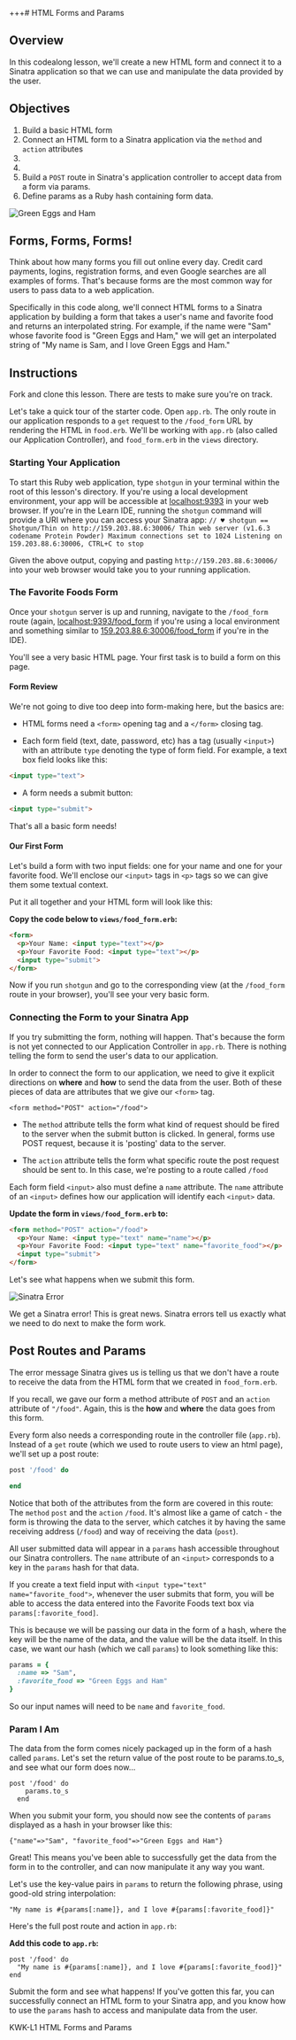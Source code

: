 

+++# HTML Forms and Params

## Overview

In this codealong lesson, we'll create a new HTML form and connect it to a
Sinatra application so that we can use and manipulate the data provided by the
user.

## Objectives

1. Build a basic HTML form
2. Connect an HTML form to a Sinatra application via the `method` and `action` attributes
3. 
4. 
5. Build a `POST` route in Sinatra's application controller to accept data from a form via params.
4. Define params as a Ruby hash containing form data.

![Green Eggs and Ham](https://s3.amazonaws.com/learn-verified/green-eggs-ham.jpeg)

## Forms, Forms, Forms!

Think about how many forms you fill out online every day. Credit card payments,
logins, registration forms, and even Google searches are all examples of forms.
That's because forms are the most common way for users to pass data to a web
application.

Specifically in this code along, we'll connect HTML forms to a Sinatra
application by building a form that takes a user's name and favorite food and
returns an interpolated string. For example, if the name were "Sam" whose
favorite food is "Green Eggs and Ham," we will get an interpolated string of "My
name is Sam, and I love Green Eggs and Ham."

## Instructions

Fork and clone this lesson. There are tests to make sure you're on track.

Let's take a quick tour of the starter code. Open `app.rb`. The only route in
our application responds to a `get` request to the `/food_form` URL by rendering
the HTML in `food.erb`. We'll be working with `app.rb` (also called our
Application Controller), and `food_form.erb` in the `views` directory.

### Starting Your Application

To start this Ruby web application, type `shotgun` in your terminal within the
root of this lesson's directory. If you're using a local development
environment, your app will be accessible at
[localhost:9393](http://localhost:9393/) in your web browser. If you're in the
Learn IDE, running the `shotgun` command will provide a URI where you can access
your Sinatra app: ``` // ♥ shotgun == Shotgun/Thin on http://159.203.88.6:30006/
Thin web server (v1.6.3 codename Protein Powder) Maximum connections set to 1024
Listening on 159.203.88.6:30006, CTRL+C to stop ```

Given the above output, copying and pasting `http://159.203.88.6:30006/` into
your web browser would take you to your running application.

### The Favorite Foods Form

Once your `shotgun` server is up and running, navigate to the `/food_form` route
(again, [localhost:9393/food_form](http://localhost:9393/food_form) if you're
using a local environment and something similar to
[159.203.88.6:30006/food_form](http://159.203.88.6:30006/food_form) if you're in
the IDE).

You'll see a very basic HTML page. Your first task is to build a form on this
page.

#### Form Review

We're not going to dive too deep into form-making here, but the basics are:

+  HTML forms need a `<form>` opening tag and a `</form>` closing tag.

+ Each form field (text, date, password, etc) has a tag (usually `<input>`) with
an attribute `type` denoting the type of form field. For example, a text box
field looks like this:

```html
<input type="text">
```

+ A form needs a submit button:

```html
<input type="submit">
```

That's all a basic form needs!

#### Our First Form

Let's build a form with two input fields: one for your name and one for your
favorite food. We'll enclose our `<input>` tags in `<p>` tags so we can give
them some textual context.

Put it all together and your HTML form will look like this:

**Copy the code below to `views/food_form.erb`:**

```html
<form>
  <p>Your Name: <input type="text"></p>
  <p>Your Favorite Food: <input type="text"></p>
  <input type="submit">
</form>
```

Now if you run `shotgun` and go to the corresponding view (at the `/food_form`
route in your browser), you'll see your very basic form.

### Connecting the Form to your Sinatra App

If you try submitting the form, nothing will happen. That's because the form is
not yet connected to our Application Controller in `app.rb`. There is nothing
telling the form to send the user's data to our application.

In order to connect the form to our application, we need to give it explicit
directions on **where** and **how** to send the data from the user. Both of
these pieces of data are attributes that we give our `<form>` tag.

```
<form method="POST" action="/food">
```

+ The `method` attribute tells the form what kind of request should be fired to
the server when the submit button is clicked. In general, forms use POST
request, because it is 'posting' data to the server.

+ The `action` attribute tells the form what specific route the post request
should be sent to. In this case, we're posting to a route called `/food`

Each form field `<input>` also must define a `name` attribute. The `name`
attribute of an `<input>` defines how our application will identify each
`<input>` data.

**Update the form in `views/food_form.erb` to:**

```html
<form method="POST" action="/food">
  <p>Your Name: <input type="text" name="name"></p>
  <p>Your Favorite Food: <input type="text" name="favorite_food"></p>
  <input type="submit">
</form>
```

Let's see what happens when we submit this form.

![Sinatra Error](http://s3.amazonaws.com/readme-pics/localhost_9393_food.png)

We get a Sinatra error! This is great news. Sinatra errors tell us exactly what
we need to do next to make the form work.

## Post Routes and Params

The error message Sinatra gives us is telling us that we don't have a route to
receive the data from the HTML form that we created in `food_form.erb`.

If you recall, we gave our form a method attribute of `POST` and an `action`
attribute of `"/food"`. Again, this is the **how** and **where** the data goes
from this form.

Every form also needs a corresponding route in the controller file (`app.rb`).
Instead of a `get` route (which we used to route users to view an html page),
we'll set up a post route:

```ruby
post '/food' do

end
```

Notice that both of the attributes from the form are covered in this route: The
`method` `post` and the `action` `/food`. It's almost like a game of catch - the
form is throwing the data to the server, which catches it by having the same
receiving address (`/food`) and way of receiving the data (`post`).

All user submitted data will appear in a `params` hash accessible throughout our
Sinatra controllers. The `name` attribute of an `<input>` corresponds to a key
in the `params` hash for that data.

If you create a text field input with `<input type="text"
name="favorite_food">`, whenever the user submits that form, you will be able to
access the data entered into the Favorite Foods text box via
`params[:favorite_food]`.

This is because we will be passing our data in the form of a hash, where the key
will be the name of the data, and the value will be the data itself. In this
case, we want our hash (which we call `params`) to look something like this:

```ruby
params = {
  :name => "Sam",
  :favorite_food => "Green Eggs and Ham"
}
```

So our input names will need to be `name` and `favorite_food`.

### Param I Am

The data from the form comes nicely packaged up in the form of a hash called
`params`. Let's set the return value of the post route to be params.to_s, and
see what our form does now...

```
post '/food' do
    params.to_s
  end
```

When you submit your form, you should now see the contents of `params` displayed
as a hash in your browser like this:

```
{"name"=>"Sam", "favorite_food"=>"Green Eggs and Ham"}
```

Great! This means you've been able to successfully get the data from the form in
to the controller, and can now manipulate it any way you want.

Let's use the key-value pairs in `params` to return the following phrase, using
good-old string interpolation:

```
"My name is #{params[:name]}, and I love #{params[:favorite_food]}"
```

Here's the full post route and action in `app.rb`:

**Add this code to `app.rb`:**

```
post '/food' do
  "My name is #{params[:name]}, and I love #{params[:favorite_food]}"
end
```

Submit the form and see what happens! If you've gotten this far, you can
successfully connect an HTML form to your Sinatra app, and you know how to use
the `params` hash to access and manipulate data from the user.

<p data-visibility='hidden'>KWK-L1 HTML Forms and Params</p>
